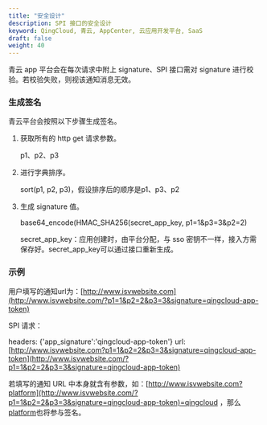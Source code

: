 ```yaml
---
title: "安全设计"
description: SPI 接口的安全设计
keyword: QingCloud, 青云, AppCenter, 云应用开发平台, SaaS 
draft: false
weight: 40
---
```


青云 app 平台会在每次请求中附上 signature、SPI 接口需对 signature 进行校验。若校验失败，则视该通知消息无效。

### 生成签名

青云平台会按照以下步骤生成签名。

1. 获取所有的 http get 请求参数。

   p1、p2、p3

2. 进行字典排序。

   sort(p1, p2, p3)，假设排序后的顺序是p1、p3、p2

3. 生成 signature 值。

   base64_encode(HMAC_SHA256(secret_app_key, p1=1&p3=3&p2=2)

   secret_app_key：应用创建时，由平台分配，与 sso 密钥不一样，接入方需保存好。secret_app_key可以通过接口重新生成。

### 示例

用户填写的通知url为：[http://www.isvwebsite.com](http://www.isvwebsite.com/?p1=1&p2=2&p3=3&signature=qingcloud-app-token)

SPI 请求：

headers: {'app_signature':'qingcloud-app-token'}
url: [http://www.isvwebsite.com?p1=1&p2=2&p3=3&signature=qingcloud-app-token](http://www.isvwebsite.com/?p1=1&p2=2&p3=3&signature=qingcloud-app-token)

若填写的通知 URL 中本身就含有参数，如：[http://www.isvwebsite.com?platform](http://www.isvwebsite.com/?p1=1&p2=2&p3=3&signature=qingcloud-app-token)=qingcloud ，那么[platform](http://www.isvwebsite.com/?p1=1&p2=2&p3=3&signature=qingcloud-app-token)也将参与签名。

